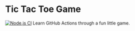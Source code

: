 # Tic Tac Toe Game
[![Node.js CI](https://github.com/hpvibe/github-actions-for-ci/actions/workflows/node.js.yml/badge.svg)](https://github.com/hpvibe/github-actions-for-ci/actions/workflows/node.js.yml)
Learn GitHub Actions through a fun little game.
